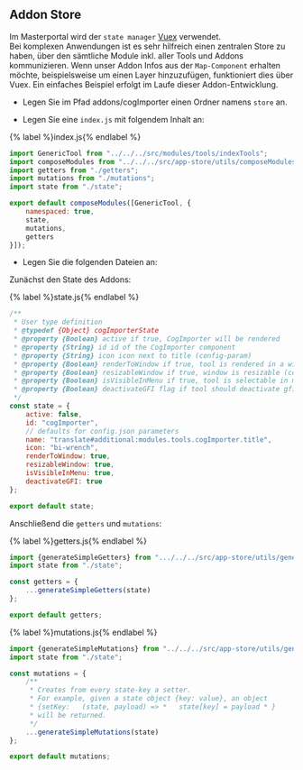 ## Addon Store

Im Masterportal wird der `state manager` [Vuex](https://vuex.vuejs.org/) verwendet.  
Bei komplexen Anwendungen ist es sehr hilfreich einen zentralen Store zu haben, über den sämtliche Module inkl. aller Tools und Addons kommunizieren. Wenn unser Addon Infos aus der `Map-Component` erhalten möchte, beispielsweise um einen Layer hinzuzufügen, funktioniert dies über Vuex. Ein einfaches Beispiel erfolgt im Laufe dieser Addon-Entwicklung.

- Legen Sie im Pfad addons/cogImporter einen Ordner namens `store` an.

- Legen Sie eine `index.js` mit folgendem Inhalt an:


{% label %}index.js{% endlabel %}
```js
import GenericTool from "../../../src/modules/tools/indexTools";
import composeModules from "../../../src/app-store/utils/composeModules";
import getters from "./getters";
import mutations from "./mutations";
import state from "./state";

export default composeModules([GenericTool, {
    namespaced: true,
    state,
    mutations,
    getters
}]);
```

- Legen Sie die folgenden Dateien an:

Zunächst den State des Addons:

{% label %}state.js{% endlabel %}
```js
/**
 * User type definition
 * @typedef {Object} cogImporterState
 * @property {Boolean} active if true, CogImporter will be rendered
 * @property {String} id id of the CogImporter component
 * @property {String} icon icon next to title (config-param)
 * @property {Boolean} renderToWindow if true, tool is rendered in a window, else in sidebar (config-param)
 * @property {Boolean} resizableWindow if true, window is resizable (config-param)
 * @property {Boolean} isVisibleInMenu if true, tool is selectable in menu (config-param)
 * @property {Boolean} deactivateGFI flag if tool should deactivate gfi (config-param)
 */
const state = {
    active: false,
    id: "cogImporter",
    // defaults for config.json parameters
    name: "translate#additional:modules.tools.cogImporter.title",
    icon: "bi-wrench",
    renderToWindow: true,
    resizableWindow: true,
    isVisibleInMenu: true,
    deactivateGFI: true
};

export default state;
```

Anschließend die `getters` und `mutations`:

{% label %}getters.js{% endlabel %}
```js
import {generateSimpleGetters} from ".../../../src/app-store/utils/generators";
import state from "./state";

const getters = {
    ...generateSimpleGetters(state)
};

export default getters;
```

{% label %}mutations.js{% endlabel %}
```js
import {generateSimpleMutations} from "../../../src/app-store/utils/generators";
import state from "./state";

const mutations = {
    /**
     * Creates from every state-key a setter.
     * For example, given a state object {key: value}, an object
     * {setKey:   (state, payload) => *   state[key] = payload * }
     * will be returned.
     */
    ...generateSimpleMutations(state)
};

export default mutations;
```
